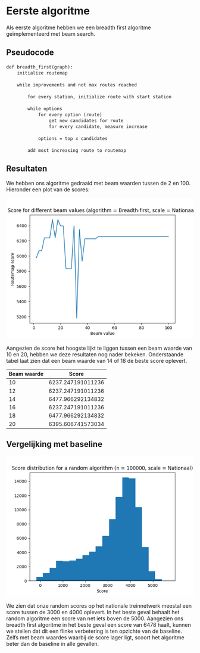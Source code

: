 # Eerste algoritme
Als eerste algoritme hebben we een breadth first algoritme geïmplementeerd met beam search.

## Pseudocode
```
def breadth_first(graph):
    initialize routemap

    while improvements and not max routes reached

        for every station, initialize route with start station

        while options
            for every option (route)
                get new candidates for route
                for every candidate, measure increase

            options = top x candidates
        
        add most increasing route to routemap
```

<div style="page-break-after: always;"></div>

## Resultaten

We hebben ons algoritme gedraaid met beam waarden tussen de 2 en 100. Hieronder een plot van de scores:

![Score per beam waarde](../results/bf/beam_plot.png)

Aangezien de score het hoogste lijkt te liggen tussen een beam waarde van 10 en 20, hebben we deze resultaten nog nader bekeken. Onderstaande tabel laat zien dat een beam waarde van 14 of 18 de beste score oplevert.

| Beam waarde  | Score     |
|--------------|-----------|
| 10 | 6237.247191011236  | 
| 12 | 6237.247191011236  | 
| 14 | 6477.966292134832  |
| 16 | 6237.247191011236  |
| 18 | 6477.966292134832  |
| 20 | 6395.606741573034  |

<div style="page-break-after: always;"></div>

## Vergelijking met baseline

![Histogram random algoritme Nationaal](../results/random/random_score_distribution_nationaal.png)

We zien dat onze random scores op het nationale treinnetwerk meestal een score tussen de 3000 en 4000 oplevert. In het beste geval behaalt het random algoritme een score van net iets boven de 5000. Aangezien ons breadth first algoritme in het beste geval een score van 6478 haalt, kunnen we stellen dat dit een flinke verbetering is ten opzichte van de baseline. Zelfs met beam waardes waarbij de score lager ligt, scoort het algoritme beter dan de baseline in alle gevallen.